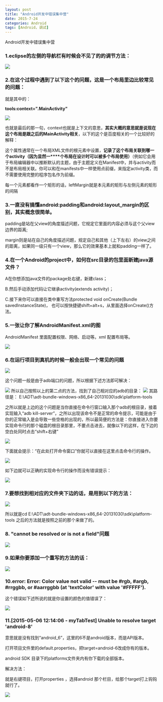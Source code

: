 ```yaml
---
layout: post
title: "Android开发中错误集中营"
date: 2015-7-24
categories: Android
tags: [Android，调试]
---
```

Android开发中错误集中营

<!-- more -->


### 1.eclipse的左侧的导航栏有时候会不见了的的调节方法：

![](http://img-storage.qiniudn.com/15-7-24/23716141.jpg)

### 2.在这个过程中遇到了以下这个的问题，这是一个布局里边比较常见的问题：

就是其中的：

**tools:context=".MainActivity"**

![](http://img-storage.qiniudn.com/15-7-24/73893715.jpg)
  
也就是最后的那一句，context也就是上下文的意思，**其实大概的意思就是说现在这个布局是跟之后的MainActivity相关**，以下的这个是百度相关的一个比较好的解释：

这个属性通常在一个布局XML文件的根元素中设置，**记录了这个布局关联到哪一个activity（因为显然一****个布局在设计时可以被多个布局使用）**（例如它会用于布局编辑器中以推断默认的主题，由于主题定义在Manifest中，并与activity而不是布局相关联。你可以和在manifests中一样使用点前缀，来指定activity类，而不需要使用完整的程序包名作为前缀。


每一个元素都看作一个矩形的话，leftMargin就是本元素的矩形与左侧元素的矩形的间隔

### 3.一直没有搞懂android:padding和android:layout_margin的区别，其实概念很简单。

padding是站在父view的角度描述问题，它规定它里面的内容必须与这个父view边界的距离;

margin则是站在自己的角度描述问题，规定自己和其他（上下左右）的view之间的距离，如果同一级只有一个view，那么它的效果基本上就和padding一样了。


### 4.在一个Android的project中，如何在src目录的包里面新建java源文件？

A在你想添加java文件的package处右键，新建class； 

B.然后手动添加代码让它继承activity(extends activity)； 

C.接下来你可以直接在类中重写方法protected void onCreate(Bundle savedInstanceState)， 也可以按快捷键shift+alt+s，从里面选择onCreate()方法。

### 5.一张让你了解AndroidManifest.xml的图

AndroidManifest 里面配置权限、网络、启动等。xml 配置布局等。

![](http://img-storage.qiniudn.com/15-7-24/65842547.jpg)



### 6.在运行项目到真机的时候一般会出现一个常见的问题

![](http://img-storage.qiniudn.com/15-7-24/75102320.jpg)

这个问题一般是由于adb端口的问题，所以根据下述方法即可解决：

![](http://img-storage.qiniudn.com/15-7-24/20793919.jpg)
所以自己按照以上的第二点的方法，找到了自己相对应的adb的目录：
![](http://img-storage.qiniudn.com/15-7-24/41295075.jpg)
其路径是：
E:\ADT\adt-bundle-windows-x86_64-20131030\sdk\platform-tools

之所以就是上边的这个问题是当你直接在命令行窗口输入那个adb的根目录，接着实现输入“adb kill-server”，之所以出现该命令不是正常的命令提示，可能是由于你的正常输入是会导致一些空格的出现的，所以最简便的方法是：你直接进入你要实现命令行的那个磁盘的根目录那里，不要点击进去，就像以下的这样，在下边的空白处同时点击“shift+右键”

![](http://img-storage.qiniudn.com/15-7-24/88412453.jpg)

下面就会提示：“在此处打开命令窗口”你就可以直接在这里点击命令行的操作。

![](http://img-storage.qiniudn.com/15-7-24/56759675.jpg)

如下边就可以正确的实现命令行的操作而没有错误提示：

![](http://img-storage.qiniudn.com/15-7-24/17621499.jpg)

### 7.要想找到相对应的文件夹下边的话，是用到以下的方法：

![](http://img-storage.qiniudn.com/15-7-24/16639161.jpg)

所以就是cd E:\ADT\adt-bundle-windows-x86_64-20131030\sdk\platform-tools
之后的方法就是按照之前的那个来做了的。

### 8. "cannot be resolved or is not a field"问题

![](http://img-storage.qiniudn.com/15-7-24/52522316.jpg)

### 9.如果你要添加一个重写的方法的话：

![](http://img-storage.qiniudn.com/15-7-24/95895413.jpg)

### 10.error: Error: Color value not valid -- must be #rgb, #argb, #rrggbb, or #aarrggbb (at 'textColor' with value '#FFFFF').

这个错误如下述所说的就是你设置的颜色的值错误了：

![](http://img-storage.qiniudn.com/15-7-24/29630481.jpg)

### 11.[2015-05-06 12:14:06 - myTabTest] Unable to resolve target 'android-8'

意思就是没有找到“android_6”，这里的6不是android版本，而是API版本。

打开项目文件里的default.properties，把target=android-6改成你有的版本。 

android SDK 目录下的platforms文件夹内有你下载的全部版本。

解决方法：

就是右键项目，打开properties ，选择android 那个栏目，给那个target打上钩钩就行了。

![](http://img-storage.qiniudn.com/15-7-24/23480834.jpg)




